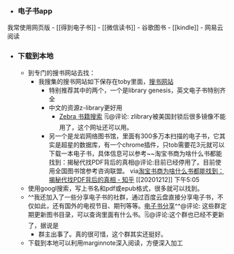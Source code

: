- ### 电子书app
我常使用网页版
    - [[得到电子书]]
    - [[微信读书]]
    - 谷歌图书
    - [[kindle]]
    - 网易云阅读
- ### 下载到本地
    - 到专门的搜书网站去找：
        - 我搜集的搜书网站如下保存在toby里面，[搜书网站](https://www.gettoby.com/p/ps0szb817ywy)
            - 特别推荐其中的两个，一个是library genesis，英文电子书特别齐全
            - 中文的资源z-library更好用
                - [Zebra 书籍搜索](https://zebra.9farm.com/) 🗒@评论: zlibrary被美国封锁后很多镜像不能用了，这个网址还可以用。
            - 另一个是龙岩网络图书馆，里面有300多万本扫描的电子书，它其实是超星的数据库，有一个chrome插件，只tob需要花3元就可以下载一本电子书，具体信息可以参考~~淘宝书商为啥什么书都能找到：揭秘代找PDF背后的真相@评论:目前已经停用了。目前使用全国图书馆参考咨询联盟。
via[淘宝书商为啥什么书都能找到：揭秘代找PDF背后的真相 - 知乎](https://zhuanlan.zhihu.com/p/318480025)
[[20201212]] 下午5:05
    - 使用googl搜索，写上书名和pdf或epub格式，很多就可以找到。
    - ^^我还加入了一些分享电子书的社群，通过百度云盘直接分享电子书，不仅如此，还有国外的电视节目、期刊等等。[电子书分享](https://pan.baidu.com/mbox/homepage#share/type=session)^^@评论: 这些群定期更新图书目录，可以查询里面有什么书。🗒@评论:这个群也已经不更新了，据说是
        - 群主出事了。真的很可惜，这个群其实还挺好。
    - 下载到本地可以利用marginnote深入阅读，方便深入加工
